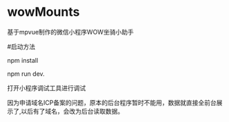 # wowMounts
基于mpvue制作的微信小程序WOW坐骑小助手

#启动方法

npm install

npm run dev.

打开小程序调试工具进行调试

因为申请域名ICP备案的问题，原本的后台程序暂时不能用，数据就直接全前台展示了,以后有了域名，会改为后台读取数据。
